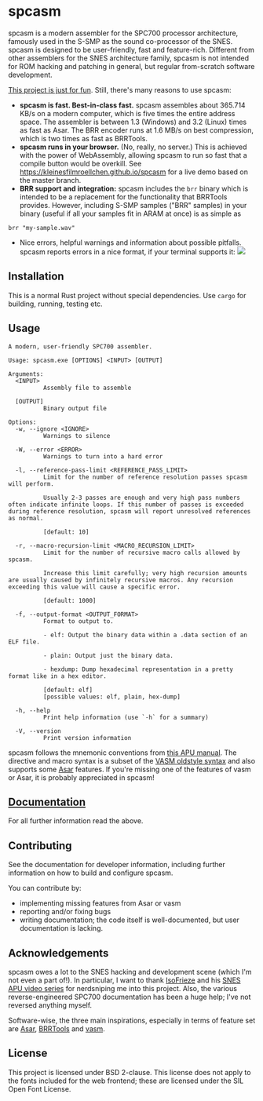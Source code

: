 # spcasm

spcasm is a modern assembler for the SPC700 processor architecture, famously used in the S-SMP as the sound co-processor of the SNES. spcasm is designed to be user-friendly, fast and feature-rich. Different from other assemblers for the SNES architecture family, spcasm is not intended for ROM hacking and patching in general, but regular from-scratch software development.

[This project is just for fun](https://justforfunnoreally.dev/). Still, there's many reasons to use spcasm:

- **spcasm is fast. Best-in-class fast.** spcasm assembles about 365.714 KB/s on a modern computer, which is five times the entire address space. The assembler is between 1.3 (Windows) and 3.2 (Linux) times as fast as Asar. The BRR encoder runs at 1.6 MB/s on best compression, which is two times as fast as BRRTools.
- **spcasm runs in your browser.** (No, really, no server.) This is achieved with the power of WebAssembly, allowing spcasm to run so fast that a compile button would be overkill. See <https://kleinesfilmroellchen.github.io/spcasm> for a live demo based on the master branch.
- **BRR support and integration:** spcasm includes the `brr` binary which is intended to be a replacement for the functionality that BRRTools provides. However, including S-SMP samples ("BRR" samples) in your binary (useful if all your samples fit in ARAM at once) is as simple as

```assembly
brr "my-sample.wav"
```

- Nice errors, helpful warnings and information about possible pitfalls. spcasm reports errors in a nice format, if your terminal supports it:
  ![](https://raw.githubusercontent.com/kleinesfilmroellchen/spcasm/main/doc/error-examples.gif)

## Installation

This is a normal Rust project without special dependencies. Use `cargo` for building, running, testing etc.

## Usage

```
A modern, user-friendly SPC700 assembler.

Usage: spcasm.exe [OPTIONS] <INPUT> [OUTPUT]

Arguments:
  <INPUT>
          Assembly file to assemble

  [OUTPUT]
          Binary output file

Options:
  -w, --ignore <IGNORE>
          Warnings to silence

  -W, --error <ERROR>
          Warnings to turn into a hard error

  -l, --reference-pass-limit <REFERENCE_PASS_LIMIT>
          Limit for the number of reference resolution passes spcasm will perform.

          Usually 2-3 passes are enough and very high pass numbers often indicate infinite loops. If this number of passes is exceeded during reference resolution, spcasm will report unresolved references as normal.

          [default: 10]

  -r, --macro-recursion-limit <MACRO_RECURSION_LIMIT>
          Limit for the number of recursive macro calls allowed by spcasm.

          Increase this limit carefully; very high recursion amounts are usually caused by infinitely recursive macros. Any recursion exceeding this value will cause a specific error.

          [default: 1000]

  -f, --output-format <OUTPUT_FORMAT>
          Format to output to.

          - elf: Output the binary data within a .data section of an ELF file.

          - plain: Output just the binary data.

          - hexdump: Dump hexadecimal representation in a pretty format like in a hex editor.

          [default: elf]
          [possible values: elf, plain, hex-dump]

  -h, --help
          Print help information (use `-h` for a summary)

  -V, --version
          Print version information
```

spcasm follows the mnemonic conventions from [this APU manual](https://web.archive.org/web/20060208001231/http://www.alpha-ii.com/snesmusic/files/spc700_apu_manual.txt). The directive and macro syntax is a subset of the [VASM oldstyle syntax](http://sun.hasenbraten.de/vasm/release/vasm_6.html#Oldstyle-Syntax-Module) and also supports some [Asar](https://github.com/RPGHacker/asar) features. If you're missing one of the features of vasm or Asar, it is probably appreciated in spcasm!

## [Documentation](doc/src/SUMMARY.md)

For all further information read the above.

## Contributing

See the documentation for developer information, including further information on how to build and configure spcasm.

You can contribute by:

- implementing missing features from Asar or vasm
- reporting and/or fixing bugs
- writing documentation; the code itself is well-documented, but user documentation is lacking.

## Acknowledgements

spcasm owes a lot to the SNES hacking and development scene (which I'm not even a part of!). In particular, I want to thank [IsoFrieze](https://isofrieze.com/) and his [SNES APU video series](https://www.youtube.com/watch?v=zrn0QavLMyo&list=PLHQ0utQyFw5JD2wWda50J8XuzQ2cFr8RX) for nerdsniping me into this project. Also, the various reverse-engineered SPC700 documentation has been a huge help; I've not reversed anything myself.

Software-wise, the three main inspirations, especially in terms of feature set are [Asar](https://github.com/RPGHacker/asar), [BRRTools](https://github.com/Optiroc/BRRtools) and [vasm](http://sun.hasenbraten.de/vasm/).

## License

This project is licensed under BSD 2-clause. This license does not apply to the fonts included for the web frontend; these are licensed under the SIL Open Font License.
